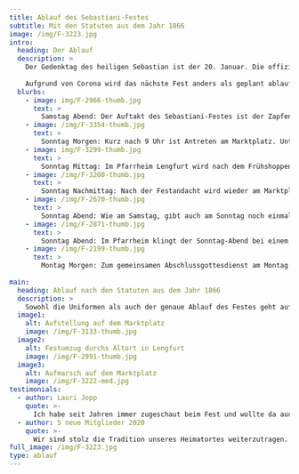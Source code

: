 ```yaml
---
title: Ablauf des Sebastiani-Festes
subtitle: Mit den Statuten aus dem Jahr 1866
image: /img/F-3223.jpg
intro:
  heading: Der Ablauf
  description: >
    Der Gedenktag des heiligen Sebastian ist der 20. Januar. Die offizielle Zeremonie beginnt immer am Samstag des Wochenendes, das dem Gedenktag am nächsten ist. Das nächste Sebastiani-Fest beginnt am Samstag, den 16.01.2021 und endet am Montag, den 18.1.2021. 
    
    Aufgrund von Corona wird das nächste Fest anders als geplant ablaufen. Genaueres wird über die Neuigkeiten auf dieser Seite kommuniziert.
  blurbs:
    - image: img/F-2966-thumb.jpg
      text: >
        Samstag Abend: Der Auftakt des Sebastiani-Festes ist der Zapfenstreich mit Fackelzug durch das Altort. Im Anschluss gibt es einen gemütlichen Abend im Pfarrheim Lengfurt.
    - image: /img/F-3354-thumb.jpg
      text: >
        Sonntag Morgen: Kurz nach 9 Uhr ist Antreten am Marktplatz. Unter Musikbegleitung wird dann in voller Montour mit Gehrock, Zylinder und Gewehren in die Kirche marschiert. Gemeinsam wird der Festgottesdienst gefeiert.
    - image: img/F-3299-thumb.jpg
      text: > 
        Sonntag Mittag: Im Pfarrheim Lengfurt wird nach dem Frühshoppen auch ein Mittagessen angeboten. Im Anschluss, gegen 14 Uhr, ist dann wieder Antreten am Marktplatz. Von dort geht es dann zur Festandacht in die Kirche.
    - image: /img/F-3200-thumb.jpg
      text: >
        Sonntag Nachmittag: Nach der Festandacht wird wieder am Marktplatz aufmarschiert. Die Sebastiani-Gemeinschaft bildet ein Karree (Aufstellung im Viereck) um den Fähnrich. Dieser schwenkt dann zu dem Lied "Über den Wellen" die Vereinsfahne zum Höhepunkt des Festes.
    - image: /img/F-2670-thumb.jpg
      text: >
        Sonntag Abend: Wie am Samstag, gibt auch am Sonntag noch einmal Zapfenstreich mit Fackelzug durchs Altort. Im Anschluss geht es dann zum Festkonzert ins Pfarrheim.
    - image: /img/F-2871-thumb.jpg
      text: >
        Sonntag Abend: Im Pfarrheim klingt der Sonntag-Abend bei einem Festkonzert der Musikkappelle Lengfurt aus. Während des Festkonzertes finden die Ehrungen verdienter Vereinsmitglieder statt.
    - image: /img/F-2199-thumb.jpg
      text: >
        Montag Morgen: Zum gemeinsamen Abschlussgottesdienst am Montag treffen sich die Teilnehmer wieder am Marktplatz. Diesmal nur mit Zylinder. Der Gottesdienst ist den Verstorbenen des Vereins gewidmet. Im Anschluss endet das Fest mit der Kassenablage im Pfarrheim Lengfurt.
    
main:
  heading: Ablauf nach den Statuten aus dem Jahr 1866
  description: >
    Sowohl die Uniformen als auch der genaue Ablauf des Festes geht auf die Statuten aus dem Jahr 1866 zurück. Damals wurde der Ablauf im Detail niedergeschrieben und bis heute durchgeführt. Uniformen und Ausrüstung wurde natürlich im Laufe der Zeit überarbeitet oder ergänzt. Die Gehröcke zum Beispiel kommen aus einer Zeit als eine Körpergröße von 1,80 Meter als außergewöhnlich groß galt.
  image1:
    alt: Aufstellung auf dem Marktplatz
    image: /img/F-3133-thumb.jpg
  image2:
    alt: Festumzug durchs Altort in Lengfurt
    image: /img/F-2991-thumb.jpg
  image3:
    alt: Aufmarsch auf dem Marktplatz
    image: /img/F-3222-med.jpg
testimonials:
  - author: Lauri Jopp
    quote: >-
      Ich habe seit Jahren immer zugeschaut beim Fest und wollte da auch mitmachen.
  - author: 5 neue Mitglieder 2020
    quote: >-
      Wir sind stolz die Tradition unseres Heimatortes weiterzutragen.
full_image: /img/F-3223.jpg
type: ablauf
---
```

